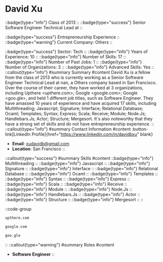 # David Xu
::badge{type="info"}
Class of 2013
::
::badge{type="success"}
Senior Software Engineer Technical Lead at 
::

::badge{type="success"}
Entrepreneurship Experience
::
::badge{type="warning"}
Current Company: Others
::

::badge{type="success"}
Sector: Tech
::
::badge{type="info"}
Years of Experience: 10
::
::badge{type="info"}
Number of Skills: 17
::
::badge{type="info"}
Number of Past Jobs: 1
::
::badge{type="info"}
Number of Organizations: 3
::
::badge{type="info"}
Advanced Skills: Yes
::
::callout{type="info"}
#summary
Summary
#content
David Xu is a fellow from the class of 2013 who is currently working as a Senior Software Engineer Technical Lead at nan, a Others company based in San Francisco. Over the course of their career, they have worked at 3 organizations, including Upthere <upthere.com>; Google <google.com>; Google <goo.gle>, and held 1 different job titles, such as Software Engineer. They have amassed 10 years of experience and have acquired 17 skills, including Multithreading; Javascript; Signature; Interface; Relational Database; Ocaml; Templates; Syntax; Express; Scala; Receive; Module; Node.Js; Handlebars.Js; Actor; Structure; Mergesort. It's also noteworthy that they have a strong set of skills and do not have entrepreneurship experience.
::
::callout{type="info"}
#summary
Contact Information
#content
:button-link[LinkedIn Profile]{href="https://www.linkedin.com/in/davidbxu" blank}
- **Email**: xudavidb@gmail.com
- **Location**: San Francisco
::

::callout{type="success"}
#summary
Skills
#content
::badge{type="info"}
Multithreading
::
::badge{type="info"}
Javascript
::
::badge{type="info"}
Signature
::
::badge{type="info"}
Interface
::
::badge{type="info"}
Relational Database
::
::badge{type="info"}
Ocaml
::
::badge{type="info"}
Templates
::
::badge{type="info"}
Syntax
::
::badge{type="info"}
Express
::
::badge{type="info"}
Scala
::
::badge{type="info"}
Receive
::
::badge{type="info"}
Module
::
::badge{type="info"}
Node.Js
::
::badge{type="info"}
Handlebars.Js
::
::badge{type="info"}
Actor
::
::badge{type="info"}
Structure
::
::badge{type="info"}
Mergesort
::
::

::code-group
```bash [Upthere]
upthere.com
```
```bash [Google]
google.com
```
```bash [Google]
goo.gle
```
::
::callout{type="warning"}
#summary
Roles
#content
- **Software Engineer**
::

